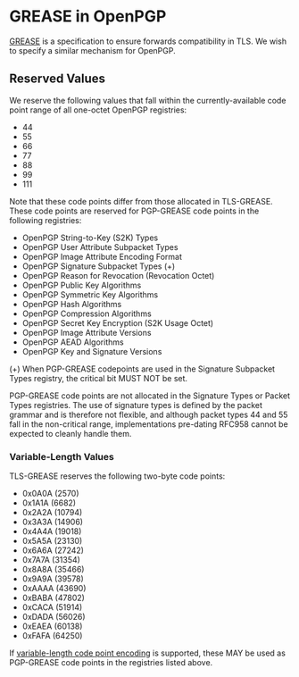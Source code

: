 # GREASE in OpenPGP

[GREASE](https://datatracker.ietf.org/doc/html/rfc8701/) is a specification to ensure forwards compatibility in TLS.
We wish to specify a similar mechanism for OpenPGP.

## Reserved Values

We reserve the following values that fall within the currently-available code point range of all one-octet OpenPGP registries:

* 44
* 55
* 66
* 77
* 88
* 99
* 111

Note that these code points differ from those allocated in TLS-GREASE.
These code points are reserved for PGP-GREASE code points in the following registries:

* OpenPGP String-to-Key (S2K) Types
* OpenPGP User Attribute Subpacket Types
* OpenPGP Image Attribute Encoding Format
* OpenPGP Signature Subpacket Types (+)
* OpenPGP Reason for Revocation (Revocation Octet)
* OpenPGP Public Key Algorithms
* OpenPGP Symmetric Key Algorithms
* OpenPGP Hash Algorithms
* OpenPGP Compression Algorithms
* OpenPGP Secret Key Encryption (S2K Usage Octet)
* OpenPGP Image Attribute Versions
* OpenPGP AEAD Algorithms
* OpenPGP Key and Signature Versions

(+) When PGP-GREASE codepoints are used in the Signature Subpacket Types registry, the critical bit MUST NOT be set.

PGP-GREASE code points are not allocated in the Signature Types or Packet Types registries.
The use of signature types is defined by the packet grammar and is therefore not flexible, and although packet types 44 and 55 fall in the non-critical range, implementations pre-dating RFC958 cannot be expected to cleanly handle them.

### Variable-Length Values

TLS-GREASE reserves the following two-byte code points:

* 0x0A0A (2570)
* 0x1A1A (6682)
* 0x2A2A (10794)
* 0x3A3A (14906)
* 0x4A4A (19018)
* 0x5A5A (23130)
* 0x6A6A (27242)
* 0x7A7A (31354)
* 0x8A8A (35466)
* 0x9A9A (39578)
* 0xAAAA (43690)
* 0xBABA (47802)
* 0xCACA (51914)
* 0xDADA (56026)
* 0xEAEA (60138)
* 0xFAFA (64250)

If [variable-length code point encoding](code-point-exhaustion.html) is supported, these MAY be used as PGP-GREASE code points in the registries listed above.
